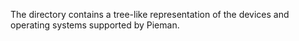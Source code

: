 The directory contains a tree-like representation of the devices and operating systems supported by Pieman.
